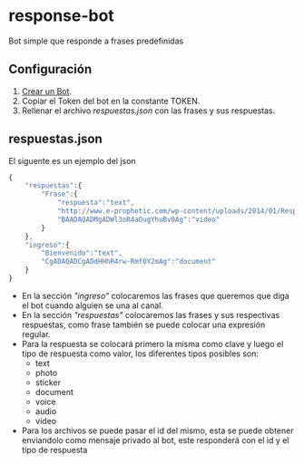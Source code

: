# response-bot
Bot simple que responde a frases predefinidas

## Configuración
1. [Crear un Bot](https://core.telegram.org/bots#3-how-do-i-create-a-bot).
1. Copiar el Token del bot en la constante TOKEN.
1. Rellenar el archivo *respuestas.json* con las frases y sus respuestas.

## respuestas.json
El siguente es un ejemplo del json

```javascript
{
    "respuestas":{
        "Frase":{
            "respuesta":"text",
            "http://www.e-prophetic.com/wp-content/uploads/2014/01/Response.jpg":"photo",
            "BAADAQADMgADWl3oR4aOugYhuBv0Ag":"video"
        }
    },
    "ingreso":{
        "Bienvenido":"text",
        "CgADAQADCgADdHHhR4rw-Rmf0Y2mAg":"document"
    }
}
```

* En la sección *"ingreso"* colocaremos las frases que queremos que diga el bot cuando alguien se una al canal.
* En la sección *"respuestas"* colocaremos las frases y sus respectivas respuestas, como frase también se puede colocar una expresión regular.
* Para la respuesta se colocará primero la misma como clave y luego el tipo de respuesta como valor, los diferentes tipos posibles son:
  * text
  * photo
  * sticker
  * document
  * voice
  * audio
  * video
* Para los archivos se puede pasar el id del mismo, esta se puede obtener enviandolo como mensaje privado al bot, este responderá con el id y el tipo de respuesta

